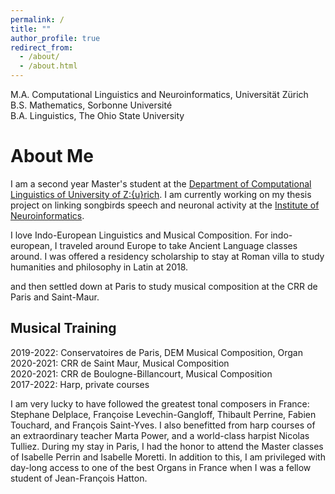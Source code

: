 ```yaml
---
permalink: /
title: ""
author_profile: true
redirect_from: 
  - /about/
  - /about.html
---
```

M.A. Computational Linguistics and Neuroinformatics, Universität Zürich<br>
B.S. Mathematics, Sorbonne Université<br>
B.A. Linguistics, The Ohio State University<br>

About Me
=====
I am a second year Master's student at the [Department of Computational Linguistics of University of Z\:{u}rich](https://www.cl.uzh.ch/en.html). I am currently working on my thesis project on linking songbirds speech and neuronal activity at the [Institute of Neuroinformatics](https://www.ini.uzh.ch/en.html).

I love Indo-European Linguistics and Musical Composition. For indo-european, I traveled around Europe to take Ancient Language classes around. I was offered a residency scholarship to stay at Roman villa to study humanities and philosophy in Latin at 2018.

and then settled down at Paris to study musical composition at the CRR de Paris and Saint-Maur.


Musical Training
-----
2019-2022: Conservatoires de Paris, DEM Musical Composition, Organ<br>
2020-2021: CRR de Saint Maur, Musical Composition<br>
2020-2021: CRR de Boulogne-Billancourt, Musical Composition<br>
2017-2022: Harp, private courses<br>


I am very lucky to have followed the greatest tonal composers in France: Stephane Delplace, Françoise Levechin-Gangloff, Thibault Perrine, Fabien Touchard, and François Saint-Yves. I also benefitted from harp courses of an extraordinary teacher Marta Power, and a world-class harpist Nicolas Tulliez. During my stay in Paris, I had the honor to attend the Master classes of Isabelle Perrin and Isabelle Moretti. In addition to this, I am privileged with day-long access to one of the best Organs in France when I was a fellow student of Jean-François Hatton.
